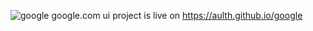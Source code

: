 ![google](https://user-images.githubusercontent.com/84888797/131530294-1629aff1-bd38-45f9-b21a-172975580c90.png)
google.com ui
project is live on https://aulth.github.io/google
